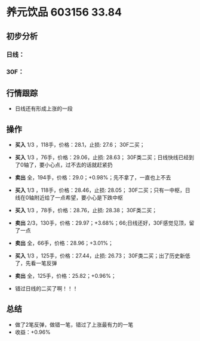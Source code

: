 # 养元饮品 603156 33.84
## 初步分析
### 日线：
  
### 30F：
  
## 行情跟踪
  - 日线还有形成上涨的一段

## 操作
  - **买入** 1/3 ，118手，价格：28.1，止损: 27.6； 30F二买；
  - **买入** 1/3 ，76手，价格：29.06，止损: 28.63； 30F类二买；日线快线已经到了0轴了，要小心点，过不去的话就赶紧扔
  - **卖出** 全，194手，价格：29.0；+0.98%；先不拿了，一直也上不去

  - **买入** 1/3 ，118手，价格：28.46，止损: 28.05； 30F二买；只有一中枢，日线在0轴附近给了一点希望，要小心是下跌中枢
  - **买入** 1/3 ，78手，价格：28.76，止损: 28.38； 30F类二买；
  - **卖出** 2/3，130手，价格：29.97；+3.68%；66;日线还好，30F感觉见顶，留了一点
  - **卖出** 全，66手，价格：28.96；+3.01%；

  - **买入** 1/3 ，125手，价格：27.44，止损: 26.73； 30F类二买；出了历史新低了，先看一笔反弹
  - **卖出** 全，125手，价格：25.82；+0.96%；

  - 错过日线的二买了啊！！！

## 总结
  - 做了2笔反弹，做错一笔，错过了上涨最有力的一笔
  - 收益：+0.96%